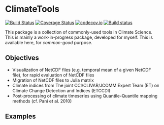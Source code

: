 # ClimateTools

[![Build Status](https://travis-ci.org/Balinus/ClimateTools.jl.svg?branch=master)](https://travis-ci.org/Balinus/ClimateTools.jl)
[![Coverage Status](https://coveralls.io/repos/github/Balinus/ClimateTools.jl/badge.svg?branch=master)](https://coveralls.io/github/Balinus/ClimateTools.jl?branch=master)
[![codecov.io](http://codecov.io/github/Balinus/ClimateTools.jl/coverage.svg?branch=master)](http://codecov.io/github/Balinus/ClimateTools.jl?branch=master)
[![Build status](https://ci.appveyor.com/api/projects/status/90lpp8k6430766vx?svg=true)](https://ci.appveyor.com/project/Balinus/climatetools-jl)

This package is a collection of commonly-used tools in Climate Science. This is mainly a work-in-progress package, developed for myself. This is available here, for _common-good_ purpose.

## Objectives

* Visualization of NetCDF files (e.g. temporal mean of a given NetCDF file), for rapid evaluation of NetCDF files
* Migration of NetCDF files to Julia matrix
* Climate indices from The joint CCl/CLIVAR/JCOMM Expert Team (ET) on Climate Change Detection and Indices (ETCCDI)
* Post-processing of climate timeseries using Quantile-Quantile mapping methods (cf. Pani et al. 2010)

## Examples
